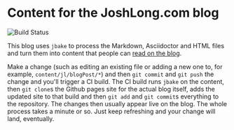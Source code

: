 # Content for the JoshLong.com blog 

![Build Status](https://github.com/joshlong/joshlong.github.io-content/workflows/Build%20the%20Blawg/badge.svg)

This blog uses `jbake` to process the Markdown, Asciidoctor and HTML files and turn them into content that people can [read on the blog](http://joshlong.com). 

Make a change (such as editing an existing file or adding a new one to, for example, `content/jl/blogPost/*`) and then `git commit` and `git push` the change and you'll trigger a CI build. The CI build runs `jbake` on the content, then `git clone`s the Github pages site for the actual blog itself, adds the updated site to that build and then `git add` and `git commit`s everything to the repository. The changes then usually appear live on the blog. The whole process takes a minute or so. Just keep refreshing and your change will land, eventually.

